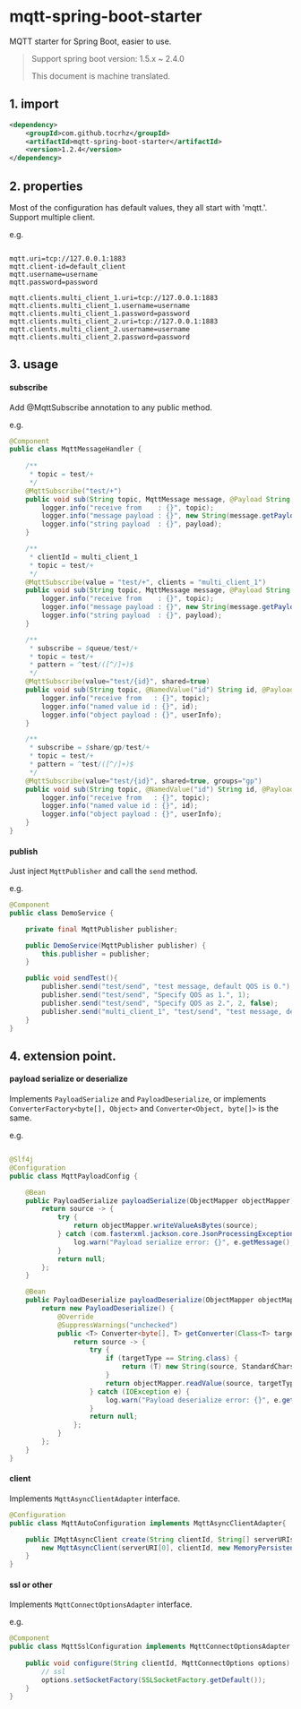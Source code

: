 # mqtt-spring-boot-starter

MQTT starter for Spring Boot, easier to use.

> Support spring boot version: 1.5.x ~ 2.4.0
>
> This document is machine translated.


## 1. import

```xml
<dependency>
    <groupId>com.github.tocrhz</groupId>
    <artifactId>mqtt-spring-boot-starter</artifactId>
    <version>1.2.4</version>
</dependency>
```

## 2. properties

Most of the configuration has default values, they all start with 'mqtt.'.
Support multiple client.

e.g.

```properties

mqtt.uri=tcp://127.0.0.1:1883
mqtt.client-id=default_client
mqtt.username=username
mqtt.password=password

mqtt.clients.multi_client_1.uri=tcp://127.0.0.1:1883
mqtt.clients.multi_client_1.username=username
mqtt.clients.multi_client_1.password=password
mqtt.clients.multi_client_2.uri=tcp://127.0.0.1:1883
mqtt.clients.multi_client_2.username=username
mqtt.clients.multi_client_2.password=password

```

## 3. usage

#### subscribe

Add @MqttSubscribe annotation to any public method.

e.g.

```java
@Component
public class MqttMessageHandler {
    
    /**
     * topic = test/+
     */
    @MqttSubscribe("test/+")
    public void sub(String topic, MqttMessage message, @Payload String payload) {
        logger.info("receive from    : {}", topic);
        logger.info("message payload : {}", new String(message.getPayload(), StandardCharsets.UTF_8));
        logger.info("string payload  : {}", payload);
    }

    /**
     * clientId = multi_client_1
     * topic = test/+
     */
    @MqttSubscribe(value = "test/+", clients = "multi_client_1")
    public void sub(String topic, MqttMessage message, @Payload String payload) {
        logger.info("receive from    : {}", topic);
        logger.info("message payload : {}", new String(message.getPayload(), StandardCharsets.UTF_8));
        logger.info("string payload  : {}", payload);
    }

    /**
     * subscribe = $queue/test/+
     * topic = test/+
     * pattern = ^test/([^/]+)$
     */
    @MqttSubscribe(value="test/{id}", shared=true)
    public void sub(String topic, @NamedValue("id") String id, @Payload UserInfo userInfo) {
        logger.info("receive from   : {}", topic);
        logger.info("named value id : {}", id);
        logger.info("object payload : {}", userInfo);
    }

    /**
     * subscribe = $share/gp/test/+
     * topic = test/+
     * pattern = ^test/([^/]+)$
     */
    @MqttSubscribe(value="test/{id}", shared=true, groups="gp")
    public void sub(String topic, @NamedValue("id") String id, @Payload UserInfo userInfo) {
        logger.info("receive from   : {}", topic);
        logger.info("named value id : {}", id);
        logger.info("object payload : {}", userInfo);
    }
}
```

#### publish

Just inject `MqttPublisher` and call the `send` method.

e.g.

```java
@Component
public class DemoService {

    private final MqttPublisher publisher;

    public DemoService(MqttPublisher publisher) {
        this.publisher = publisher;
    }

    public void sendTest(){
        publisher.send("test/send", "test message, default QOS is 0.");
        publisher.send("test/send", "Specify QOS as 1.", 1);
        publisher.send("test/send", "Specify QOS as 2.", 2, false);
        publisher.send("multi_client_1", "test/send", "test message, default QOS is 0.");
    }
}
```

## 4. extension point.

#### payload serialize or deserialize

Implements `PayloadSerialize` and `PayloadDeserialize`,
or implements `ConverterFactory<byte[], Object>` and `Converter<Object, byte[]>` is the same.

e.g.

```java

@Slf4j
@Configuration
public class MqttPayloadConfig {

    @Bean
    public PayloadSerialize payloadSerialize(ObjectMapper objectMapper) {
        return source -> {
            try {
                return objectMapper.writeValueAsBytes(source);
            } catch (com.fasterxml.jackson.core.JsonProcessingException e) {
                log.warn("Payload serialize error: {}", e.getMessage(), e);
            }
            return null;
        };
    }

    @Bean
    public PayloadDeserialize payloadDeserialize(ObjectMapper objectMapper) {
        return new PayloadDeserialize() {
            @Override
            @SuppressWarnings("unchecked")
            public <T> Converter<byte[], T> getConverter(Class<T> targetType) {
                return source -> {
                    try {
                        if (targetType == String.class) {
                            return (T) new String(source, StandardCharsets.UTF_8);
                        }
                        return objectMapper.readValue(source, targetType);
                    } catch (IOException e) {
                        log.warn("Payload deserialize error: {}", e.getMessage(), e);
                    }
                    return null;
                };
            }
        };
    }
}
```

#### client 

Implements `MqttAsyncClientAdapter` interface.

```java
@Configuration
public class MqttAutoConfiguration implements MqttAsyncClientAdapter{

    public IMqttAsyncClient create(String clientId, String[] serverURIs) throws MqttException {
        new MqttAsyncClient(serverURI[0], clientId, new MemoryPersistence());
    }
}
```


#### ssl or other

Implements `MqttConnectOptionsAdapter` interface.

e.g.

```java
@Component
public class MqttSslConfiguration implements MqttConnectOptionsAdapter { 
    
    public void configure(String clientId, MqttConnectOptions options) {
        // ssl
        options.setSocketFactory(SSLSocketFactory.getDefault());
    }
}
```


